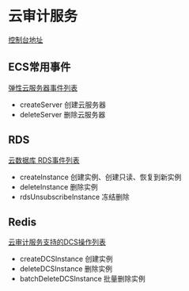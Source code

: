 # 云审计服务

[控制台地址](https://console.huaweicloud.com/cts/?region=cn-north-4#/cts/manager/eventList)

## ECS常用事件

[弹性云服务器事件列表](https://support.huaweicloud.com/usermanual-cts/cts_03_0024.html)

+ createServer 创建云服务器
+ deleteServer 删除云服务器 

## RDS

[ 云数据库 RDS事件列表](https://support.huaweicloud.com/usermanual-rds/rds_06_0004.html)

+ createInstance 创建实例、创建只读、恢复到新实例
+ deleteInstance 删除实例
+ rdsUnsubscribeInstance 冻结删除

## Redis 

[云审计服务支持的DCS操作列表](https://support.huaweicloud.com/usermanual-dcs/dcs-ug-0713012.html)

+ createDCSInstance 创建实例
+ deleteDCSInstance 删除实例
+ batchDeleteDCSInstance 批量删除实例